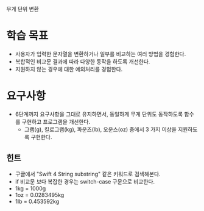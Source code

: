 무게 단위 변환





# 학습 목표

- 사용자가 입력한 문자열을 변환하거나 일부를 비교하는 여러 방법을 경험한다.
- 복합적인 비교문 결과에 따라 다양한 동작을 하도록 개선한다.
- 지원하지 않는 경우에 대한 예외처리를 경험한다.

# 요구사항

- 6단계까지 요구사항을 그대로 유지하면서, 동일하게 무게 단위도 동작하도록 함수를 구현하고 프로그램을 개선한다.
  - 그램(g), 킬로그램(kg), 파운즈(lb), 오운스(oz) 중에서 3 가지 이상을 지원하도록 구현한다.

## 힌트

- 구글에서 "Swift 4 String substring" 같은 키워드로 검색해본다.
- if 비교문 보다 복잡한 경우는 switch-case 구문으로 비교한다.
- 1kg = 1000g
- 1oz = 0.0283495kg
- 1lb = 0.453592kg